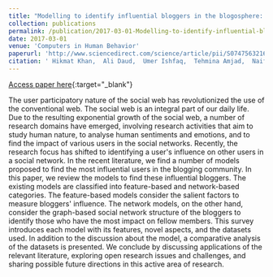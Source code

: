 ```yaml
---
title: "Modelling to identify influential bloggers in the blogosphere: A survey"
collection: publications
permalink: /publication/2017-03-01-Modelling-to-identify-influential-bloggers-in-the-blogosphere-A-survey
date: 2017-03-01
venue: 'Computers in Human Behavior'
paperurl: 'http://www.sciencedirect.com/science/article/pii/S0747563216307531'
citation: ' Hikmat Khan,  Ali Daud,  Umer Ishfaq,  Tehmina Amjad,  Naif Aljohani,  Rabeeh Abbasi,  Jalal Alowibdi, &quot;Modelling to identify influential bloggers in the blogosphere: A survey.&quot; Computers in Human Behavior, 2017.'
---
```

[Access paper here](http://www.sciencedirect.com/science/article/pii/S0747563216307531){:target="_blank"}

The user participatory nature of the social web has revolutionized the use of the conventional web. The social web is an integral part of our daily life. Due to the resulting exponential growth of the social web, a number of research domains have emerged, involving research activities that aim to study human nature, to analyse human sentiments and emotions, and to find the impact of various users in the social networks. Recently, the research focus has shifted to identifying a user&apos;s influence on other users in a social network. In the recent literature, we find a number of models proposed to find the most influential users in the blogging community. In this paper, we review the models to find these influential bloggers. The existing models are classified into feature-based and network-based categories. The feature-based models consider the salient factors to measure bloggers&apos; influence. The network models, on the other hand, consider the graph-based social network structure of the bloggers to identify those who have the most impact on fellow members. This survey introduces each model with its features, novel aspects, and the datasets used. In addition to the discussion about the model, a comparative analysis of the datasets is presented. We conclude by discussing applications of the relevant literature, exploring open research issues and challenges, and sharing possible future directions in this active area of research.

